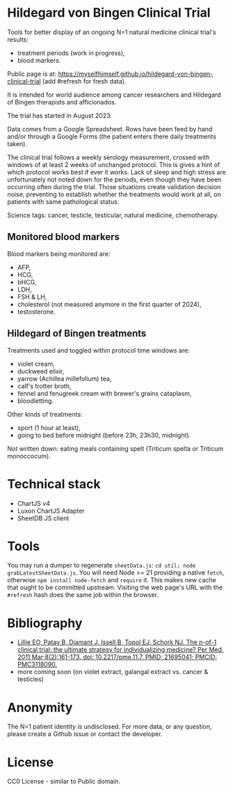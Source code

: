 # Hildegard von Bingen Clinical Trial

Tools for better display of an ongoing N=1 natural medicine clinical trial's results:
- treatment periods (work in progress),
- blood markers.

Public page is at: https://myselfhimself.github.io/hildegard-von-bingen-clinical-trial (add #refresh for fresh data).

It is intended for world audience among cancer researchers and Hildegard of Bingen therapists and afficionados.

The trial has started in August 2023.

Data comes from a Google Spreadsheet.
Rows have been feed by hand and/or through a Google Forms (the patient enters there daily treatments taken).

The clinical trial follows a weekly serology measurement, crossed with windows of at least 2 weeks of unchanged protocol. This is gives a hint of which protocol works best if ever it works.
Lack of sleep and high stress are unfortunately not noted down for the periods, even though they have been occurring often during the trial. Those situations create validation decision noise, preventing to establish whether the treatments would work at all, on patients with same pathological status.

Science tags: cancer, testicle, testicular, natural medicine, chemotherapy.

## Monitored blood markers
Blood markers being monitored are:
- AFP,
- HCG,
- bHCG,
- LDH,
- FSH & LH,
- cholesterol (not measured anymore in the first quarter of 2024),
- testosterone.

## Hildegard of Bingen treatments
Treatments used and toggled within protocol time windows are:
- violet cream,
- duckweed elixir,
- yarrow (Achillea millefolium) tea,
- calf's trotter broth,
- fennel and fenugreek cream with brewer's grains cataplasm,
- bloodletting.

Other kinds of treatments:
- sport (1 hour at least),
- going to bed before midnight (before 23h, 23h30, midnight).

Not written down: eating meals containing spelt (Triticum spelta or Triticum monoccocum).

# Technical stack
- ChartJS v4
- Luxon ChartJS Adapter
- SheetDB JS client

# Tools
You may run a dumper to regenerate `sheetData.js`: `cd util; node grabLatestSheetData.js`.
You will need Node >= 21 providing a native `fetch`, otherwise `npm install node-fetch` and `require` it.
This makes new cache that ought to be committed upstream. Visiting the web page's URL with the `#refresh` hash does the same job within the browser.

# Bibliography
- [Lillie EO, Patay B, Diamant J, Issell B, Topol EJ, Schork NJ. The n-of-1 clinical trial: the ultimate strategy for individualizing medicine? Per Med. 2011 Mar;8(2):161-173. doi: 10.2217/pme.11.7. PMID: 21695041; PMCID: PMC3118090.](https://pmc.ncbi.nlm.nih.gov/articles/PMC3118090/)
- more coming soon (on violet extract, galangal extract vs. cancer & testicles)


# Anonymity
The N=1 patient identity is undisclosed.
For more data, or any question, please create a Github issue or contact the developer.

# License
CC0 License - similar to Public domain.